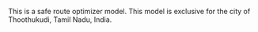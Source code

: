 This is a safe route optimizer model. This model is exclusive for the city of Thoothukudi, Tamil Nadu, India.
